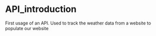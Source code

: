 # API_introduction
First usage of an API. Used to track the weather data from a website to populate our website

